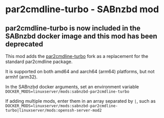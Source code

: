 # par2cmdline-turbo - SABnzbd mod

## par2cmdline-turbo is now included in the SABnzbd docker image and this mod has been deprecated

This mod adds the [par2cmdline-turbo](https://github.com/animetosho/par2cmdline-turbo) fork as a replacement for the standard par2cmdline package.

It is supported on both amd64 and aarch64 (arm64) platforms, but not armhf (arm32).

In the SABnzbd docker arguments, set an environment variable `DOCKER_MODS=linuxserver/mods:sabnzbd-par2cmdline-turbo`

If adding multiple mods, enter them in an array separated by `|`, such as `DOCKER_MODS=linuxserver/mods:sabnzbd-par2cmdline-turbo|linuxserver/mods:openssh-server-mod2`
